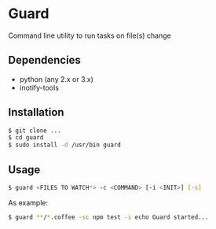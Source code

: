 # Guard
Command line utility to run tasks on file(s) change

## Dependencies

* python (any 2.x or 3.x)
* inotify-tools

## Installation

```sh
$ git clone ...
$ cd guard
$ sudo install -d /usr/bin guard
```

## Usage

```sh
$ guard <FILES TO WATCH*> -c <COMMAND> [-i <INIT>] [-s]
```

As example:

```sh
$ guard **/*.coffee -sc npm test -i echo Guard started...
```
